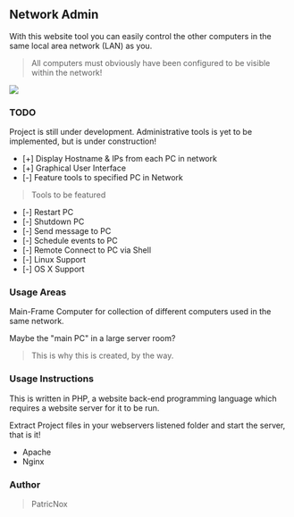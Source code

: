 ## Network Admin
With this website tool you can easily control the other computers in the same local area network (LAN) as you.
> All computers must obviously have been configured to be visible within the network!

<p style="align: center;">
    <img src="https://PatricNox.info/assets/networkadmin.png">
</p>

### TODO
Project is still under development.
Administrative tools is yet to be implemented, but is under construction!

* [+] Display Hostname & IPs from each PC in network
* [+] Graphical User Interface
* [-] Feature tools to specified PC in Network

> Tools to be featured
* [-] Restart PC
* [-] Shutdown PC
* [-] Send message to PC
* [-] Schedule events to PC
* [-] Remote Connect to PC via Shell
* [-] Linux Support
* [-] OS X Support

### Usage Areas
Main-Frame Computer for collection of different computers used in the same network.

Maybe the "main PC" in a large server room?
> This is why this is created, by the way.

### Usage Instructions
This is written in PHP, a website back-end programming language which requires a website server for it to be run.

Extract Project files in your webservers listened folder and start the server, that is it!
* Apache
* Nginx


### Author
> PatricNox

